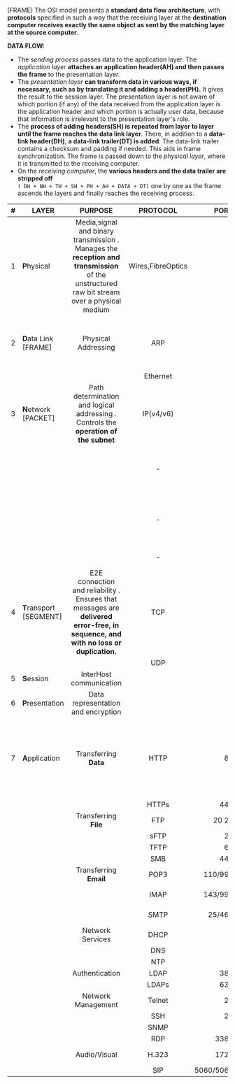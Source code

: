 [FRAME] The OSI model presents a **standard data flow architecture**, with **protocols** specified in such a way that the receiving layer at the **destination computer receives exactly the same object as sent by the matching layer at the source computer**.

**DATA FLOW:**  
+ The *sending process* passes data to the application layer. The *application layer* **attaches an application header(AH) and then passes the frame** to the presentation layer.
+ The *presentation layer* **can transform data in various ways, if necessary, such as by translating it and adding a header(PH).** It gives the result to the session layer. The presentation layer is not aware of which portion (if any) of the data received from the application layer is the application header and which portion is actually user data, because that information is irrelevant to the presentation layer's role.
+ The **process of adding headers(SH) is repeated from layer to layer until the frame reaches the data link layer**. There, in addition to a **data-link header(DH)**, **a data-link trailer(DT) is added**. The data-link trailer contains a checksum and padding if needed. This aids in frame synchronization. The frame is passed down to the *physical layer*, where it is transmitted to the receiving computer.
+ On the *receiving computer*, the **various headers and the data trailer are stripped off**  
`( DH + NH + TH + SH + PH + AH + DATA + DT)` one by one as the frame ascends the layers and finally reaches the receiving process.


| #        | LAYER        | PURPOSE           | PROTOCOL           | PORT  | CONCEPTS  |
| ------------- | ------------- |:-------------:|:-------------:| -----:| -----:|
| 1 | **P**hysical  | Media,signal and binary transmission . Manages the **reception and transmission** of the unstructured raw bit stream over a physical medium | Wires,FibreOptics | - | This puts data onto the wire at the source computer and then it is sent to the destination computer
| 2 | **D**ata Link [FRAME] | Physical Addressing | ARP | - |  Provides error-free transfer of **data frames** from one computer to another **over the physical layer**
|  |  |  |  Ethernet | - |
| 3 | **N**etwork [PACKET] | Path determination and logical addressing . Controls the **operation of the subnet** | IP(v4/v6) | - |  **Network Address**: Identifier for **Group** of devices (All Binary 0's in Host portion)
|  |  |  | - | - | **Broadcast Address**: Identifier for **All** devices on network (All Binary 1's in Host portion)
|  |  |  | - | - | **Host Address**: Identifies **Unique** device on network (Anything except all Binary 0's/1's in Host portion)
|  |  |  | - | - | **CIDR Notation** , **IPv4** , **IPv6**
| 4 | **T**ransport [SEGMENT] | E2E connection and reliability . Ensures that messages are **delivered error-free, in sequence, and with no loss or duplication.** |  TCP   | -  |  **CONNECTION ORIENTED** , **3 Way Handshake** (SYN > SYN-ACK > ACK), **4 Way Disconnect** (FIN > FIN-ACK , FIN > FIN-ACK) ,**RESET**  (RST)
|  |  |  |  UDP | - | **CONNECTIONLESS**
| 5 | **S**ession  | InterHost communication |     |
| 6 | **P**resentation  | Data representation and encryption |     |
| 7 | **A**pplication  |  Transferring **Data**     | HTTP | 80 |Every Layer 7 Protocol has a Layer 4 component called a PORT Number which                                                                 identifies the Application Layer Protocol being used at Layer 4.
|  |  |  |  HTTPs | 443
|  |  |  Transferring **File** |  FTP  | 20 21 | Requires AUTH
|  |  |  |  sFTP | 22 | Requires AUTH
|  |  |  |  TFTP | 69 | NO AUTH
|  |  |  |  SMB | 445 | Requires AUTH
|  |  |  Transferring **Email** |  POP3  | 110/995 | **INCOMING**: Client fetches from server
|  |  |  |  IMAP | 143/993 | **INCOMING**: Client fetches from server
|  |  |  |  SMTP | 25/465 | **OUTGOING**: Client sends to server
|  |  |  Network Services |  DHCP  | - |
|  |  |  |  DNS | - | 
|  |  |  |  NTP | - | 
|  |  |  Authentication |  LDAP  | 389 | 
|  |  |  |  LDAPs | 636 | 
|  |  |  Network Management |  Telnet  | 23 | Requires AUTH
|  |  |  |  SSH | 22 | Requires AUTH
|  |  |  |  SNMP | - | 
|  |  |  |  RDP | 3389 |
|  |  |  Audio/Visual |  H.323  | 1720 | Video Conferencing
|  |  |  |  SIP | 5060/5061 | VOIP
